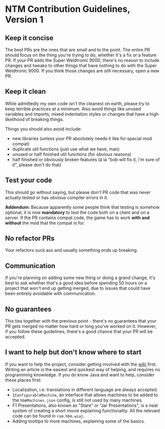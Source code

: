 # NTM Contribution Guidelines, Version 1

## Keep it concise

The best PRs are the ones that are small and to the point. The entire PR should focus on the thing you're trying to do, whether it's a fix or a feature PR. If your PR adds the Super Weldtronic 9000, there's no reason to include changes and tweaks to other things that have nothing to do with the Super Weldtronic 9000. If you think those changes are still necessary, open a new PR.

## Keep it clean

While admittedly my own code isn't the cleanest on earth, please try to keep terrible practices at a minimum. Also avoid things like unused variables and imports, mixed indentation styles or changes that have a high likelihood of breaking things.

Things you should also avoid include:
* new libraries (unless your PR absolutely needs it like for special mod compat)
* duplicate util functions (just use what we have, man)
* unused or half finished util functions (for obvious reasons)
* half finished or obviously broken features (à la "bob will fix it, i'm sure of it", please don't do that)

## Test your code

This should go without saying, but please don't PR code that was never actually tested or has obvious compiler errors in it.

**Addendum:** Because apparently some people think that testing is somehow optional, it is now **mandatory** to test the code both on a client and on a server. If the PR contains compat code, the game has to work **with and without** the mod that the compat is for.

## No refactor PRs
Your refactors suck ass and usually something ends up breaking.

## Communication

If you're planning on adding some new thing or doing a grand change, it's best to ask whether that's a good idea before spending 50 hours on a project that won't end up getting merged, due to issues that could have been entirely avoidable with communication.

## No guarantees

This ties together with the previous point - there's no guarantees that your PR gets merged no matter how hard or long you've worked on it. However, if you follow these guidelines, there's a good chance that your PR will be accepted.

## I want to help but don't know where to start

If you want to help the project, consider getting involved with the [wiki](https://nucleartech.wiki/) first. Writing an article is the easiest and quickest way of helping, and requires no programming knowledge. If you do know Java and want to help, consider these places first:

* Localization, i.e. translations in different language are always accepted.
* `IConfigurableMachine`, an interface that allows machines to be added to the `hbmMachines.json` config, is still not used by many machines.
* F1 Presentations, also known as "Stare" or "Jar Presentations", is a neat system of creating a short movie explaining functionality. All the relevant code can be found in `com.hbm.wiaj`.
* Adding tooltips to more machines, explaining some of the basics.
